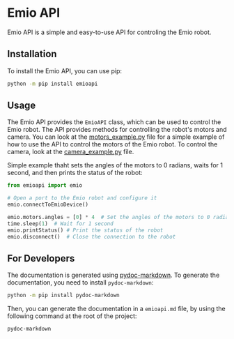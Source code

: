 # Emio API

Emio API is a simple and easy-to-use API for controling the Emio robot.

## Installation
To install the Emio API, you can use pip:

```bash
python -m pip install emioapi
```

## Usage
The Emio API provides the `EmioAPI` class, which can be used to control the Emio robot. The API provides methods for controlling the robot's motors and camera.
You can look at the [motors_example.py](motors_example.py) file for a simple example of how to use the API to control the motors of the Emio robot.
To control the camera, look at the [camera_example.py](camera_example.py) file.

Simple example thaht sets the angles of the motors to 0 radians, waits for 1 second, and then prints the status of the robot:
```python
from emioapi import emio

# Open a port to the Emio robot and configure it
emio.connectToEmioDevice()

emio.motors.angles = [0] * 4  # Set the angles of the motors to 0 radians
time.sleep(1)  # Wait for 1 second
emio.printStatus() # Print the status of the robot
emio.disconnect()  # Close the connection to the robot
```

## For Developers
The documentation is generated using [pydoc-markdown](https://pypi.org/project/pydoc-markdown/). To generate the documentation, you need to install `pydoc-markdown`:

```bash
python -m pip install pydoc-markdown
```

Then, you can generate the documentation in a `emioapi.md` file, by using the following command at the root of the project:

```bash
pydoc-markdown
```